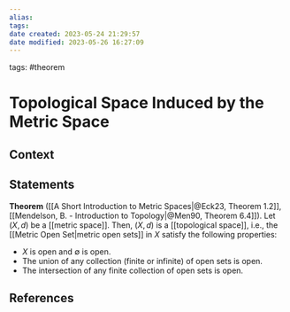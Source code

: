```yaml
---
alias:
tags: 
date created: 2023-05-24 21:29:57
date modified: 2023-05-26 16:27:09
---
```


tags: #theorem

# Topological Space Induced by the Metric Space

## Context

## Statements

**Theorem** ([[A Short Introduction to Metric Spaces|@Eck23, Theorem 1.2]], [[Mendelson, B. - Introduction to Topology|@Men90, Theorem 6.4]]). Let $(X,d)$ be a [[metric space]]. Then, $(X,d)$ is a [[topological space]], i.e., the [[Metric Open Set|metric open sets]] in $X$ satisfy the following properties:
- $X$ is open and $\emptyset$ is open.
- The union of any collection (finite or infinite) of open sets is open.
- The intersection of any finite collection of open sets is open.

## References